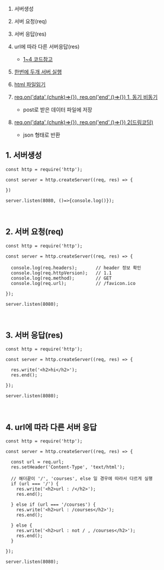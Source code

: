 1. 서버생성
2. 서버 요청(req)
3. 서버 응답(res)
4. url에 따라 다른 서버응답(res)

   - [1~4 코드참고](https://github.com/hyeah0/Node.js/blob/main/03_Server_REST_Cookie_Session_Cluster/01_CreateServer/createServer.js)

5. [한번에 두개 서버 실행](https://github.com/hyeah0/Node.js/blob/main/03_Server_REST_Cookie_Session_Cluster/01_CreateServer/server1-2.js)

6. [html 파일읽기](https://github.com/hyeah0/Node.js/blob/main/03_Server_REST_Cookie_Session_Cluster/01_CreateServer/server2.js)

7. [req.on('data',(chunk)=>{}), req.on('end',()=>{}) 1, 동기 비동기](https://github.com/hyeah0/Node.js/blob/main/03_Server_REST_Cookie_Session_Cluster/01_CreateServer/server3_req_on.js)

   - post로 받은 데이터 파일에 저장

8. [req.on('data',(chunk)=>{}), req.on('end',()=>{}) 2(드림코딩)](https://github.com/hyeah0/Node.js/blob/main/03_Server_REST_Cookie_Session_Cluster/01_CreateServer/dreamCodingCode/3-json.js)
   - json 형태로 반환

## 1. 서버생성

```
const http = require('http');

const server = http.createServer((req, res) => {

})

server.listen(8080, ()=>{console.log()});

```

<br>

## 2. 서버 요청(req)

```
const http = require('http');

const server = http.createServer((req, res) => {

  console.log(req.headers);       // header 정보 확인
  console.log(req.httpVersion);   // 1.1
  console.log(req.method);        // GET
  console.log(req.url);           // /favicon.ico

});

server.listen(8080);

```

<br>

## 3. 서버 응답(res)

```
const http = require('http');

const server = http.createServer((req, res) => {

  res.write('<h2>hi</h2>');
  res.end();

});

server.listen(8080);

```

<br>

## 4. url에 따라 다른 서버 응답

```
const http = require('http');

const server = http.createServer((req, res) => {

  const url = req.url;
  res.setHeader('Content-Type', 'text/html');

  // 해더끝이 '/', 'courses', else 일 경우에 따라서 다르게 실행
  if (url === '/') {
    res.write('<h2>url : /</h2>');
    res.end();

  } else if (url === '/courses') {
    res.write('<h2>url : /courses</h2>');
    res.end();

  } else {
    res.write('<h2>url : not / , /courses</h2>');
    res.end();
  }

});

server.listen(8080);

```
